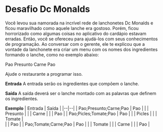 <h1>Desafio Dc Monalds</h1>
Você levou sua namorada na incrível rede de lanchonetes Dc Monalds e ficou maravilhado como aquele lanche era gostoso. Porém, ficou horrorizado como algumas coisas no aplicativo do cardápio estavam erradas. Então, você se ofereceu para ajudá-los com seus conhecimentos de programação. Ao conversar com o gerente, ele te explicou que a vontade da lanchonete era criar um menu com os nomes dos ingredientes formando o lanche, como no exemplo abaixo:

Pao
Presunto
Carne
Pao

Ajude o restaurante a programar isso.

**Entrada**
A entrada serão os ingredientes que compõem o lanche.

**Saída**
A saída deverá ser o lanche montado com as palavras que definem os ingredientes.

**Exemplo**
| Entrada	| Saída |
|--|--|
| Pao;Presunto;Carne;Pao | Pao |
| | Presunto |
| | Carne |
| | Pao |
| Pao;Picles;Tomate;Pao | Pao |
| | Picles |
| | Tomate |      
| | Pao |
| Pao;Tomate;Carne;Pao | Pao |
| | Tomate |
| | Carne |
| | Pao |